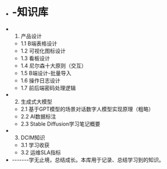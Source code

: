 - # -知识库
- 1. 产品设计
  - 1.1 B端表格设计
  - 1.2 可视化图标设计
  - 1.3 看板设计
  - 1.4 尼尔森十大原则（交互）
  - 1.5 B端设计-批量导入
  - 1.6 操作日志设计
  - 1.7 前后端密码处理逻辑
- 2. 生成式大模型
  - 2.1 基于GPT模型的场景对话数字人模型实现原理（粗略）
  - 2.2 AI数据标注
  - 2.3 Stable Diffusion学习笔记概要
- 3. DCIM知识
	- 3.1 学习收获
	- 3.2 运维SLA指标
- -------学无止境，总结成长。本库用于记录、总结学习到的知识。
